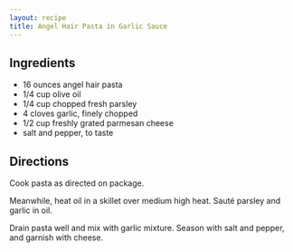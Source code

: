 ```yaml
---
layout: recipe
title: Angel Hair Pasta in Garlic Sauce
---
```


## Ingredients

* 16 ounces angel hair pasta
* 1/4 cup olive oil
* 1/4 cup chopped fresh parsley
* 4 cloves garlic, finely chopped
* 1/2 cup freshly grated parmesan cheese
* salt and pepper, to taste

## Directions

Cook pasta as directed on package.

Meanwhile, heat oil in a skillet over medium high heat. Sauté parsley
and garlic in oil.

Drain pasta well and mix with garlic mixture. Season with salt and
pepper, and garnish with cheese.
